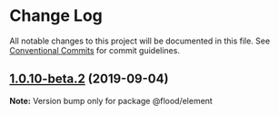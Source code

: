 # Change Log

All notable changes to this project will be documented in this file.
See [Conventional Commits](https://conventionalcommits.org) for commit guidelines.

## [1.0.10-beta.2](https://github.com/flood-io/element/compare/v1.0.9...v1.0.10-beta.2) (2019-09-04)

**Note:** Version bump only for package @flood/element

